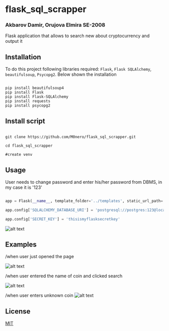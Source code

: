 # flask_sql_scrapper

### Akbarov Damir, Orujova Elmira SE-2008

Flask application that allows to search new about cryptocurrency and output it

 

## Installation

To do this project following libraries required: ```Flask```, ```Flask SQLAlchemy```, ```beautifulsoup```, ```Psycopg2```. Below shown the installation



```

pip install beautifulsoup4
pip install Flask
pip install Flask-SQLAlchemy
pip install requests
pip install psycopg2

```

## Install script





```

git clone https://github.com/M0nero/flask_sql_scrapper.git

cd flask_sql_scrapper

#create venv

```

## Usage 



User needs to change password and enter his/her password from DBMS, in my case it is '123'



```python

app = Flask(__name__, template_folder='../templates', static_url_path='', static_folder='../static')

app.config['SQLALCHEMY_DATABASE_URI'] = 'postgresql://postgres:123@localhost:5432/jwt_flask'

app.config['SECRET_KEY'] = 'thisismyflasksecretkey'

```

![alt text](https://user-images.githubusercontent.com/74233809/141132628-ea94f216-a908-48ef-815f-bba18c3283ee.png)






## Examples

/when user just opened the page

![alt text](https://user-images.githubusercontent.com/74233809/141135318-28e4dfae-ce7f-44a5-a0dd-7ffe3fd42563.png)

/when user entered the name of coin and clicked search

![alt text](https://user-images.githubusercontent.com/74233809/141133433-709bae2b-6700-4a33-b1fc-d3985acbb1e4.png)


/when user enters unknown coin 
![alt text](https://user-images.githubusercontent.com/74233809/141134661-ed535c52-439a-4b20-811d-db892bf81464.png)


## License


[MIT](https://choosealicense.com/licenses/mit/)

